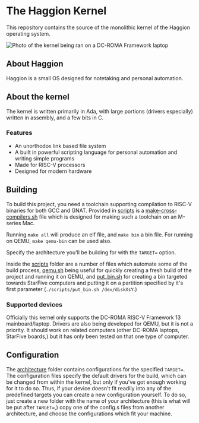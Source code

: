 # The Haggion Kernel
This repository contains the source of the monolithic kernel of the Haggion operating system.

![Photo of the kernel being ran on a DC-ROMA Framework laptop](https://jahanrashidi.com/assets/haggion/dc-roma.jpeg)

## About Haggion
Haggion is a small OS designed for notetaking and personal automation.

## About the kernel
The kernel is written primarily in Ada, with large portions (drivers especially) written in assembly, and a few bits in C.

### Features
- An unorthodox link based file system
- A built in powerful scripting language for personal automation and writing simple programs
- Made for RISC-V processors
- Designed for modern hardware

## Building
To build this project, you need a toolchain supporting compilation to RISC-V binaries for both GCC and GNAT. Provided in [scripts](./scripts/) is a [make-cross-compilers.sh](./scripts/make-cross-compilers.sh) file which is designed for making such a toolchain on an M-series Mac.

Running `make all` will produce an elf file, and `make bin` a bin file. For running on QEMU, `make qemu-bin` can be used also.

Specify the architecture you'll be building for with the `TARGET=` option.

Inside the [scripts](./scripts/) folder are a number of files which automate some of the build process, [qemu.sh](./scripts/qemu.sh) being useful for quickly creating a fresh build of the project and running it on QEMU, and [put_bin.sh](./scripts/put_bin.sh) for creating a bin targeted towards StarFive computers and putting it on a partition specified by it's first parameter (`./scripts/put_bin.sh /dev/diskXsY`.)

### Supported devices
Officially this kernel only supports the DC-ROMA RISC-V Framework 13 mainboard/laptop. Drivers are also being developed for QEMU, but it is not a priority. It should work on related computers (other DC-ROMA laptops, StarFive boards,) but it has only been tested on that one type of computer.

## Configuration
The [architecture](./architecture/) folder contains configurations for the specified `TARGET=`. The configuration files specify the default drivers for the build, which can be changed from within the kernel, but only if you've got enough working for it to do so. Thus, if your device doesn't fit readily into any of the predefined targets you can create a new configuration yourself. To do so, just create a new folder with the name of your architecture (this is what will be put after `TARGET=`,) copy one of the config.s files from another architecture, and choose the configurations which fit your machine.

